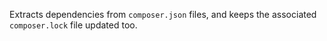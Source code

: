 Extracts dependencies from `composer.json` files, and keeps the associated `composer.lock` file updated too.

